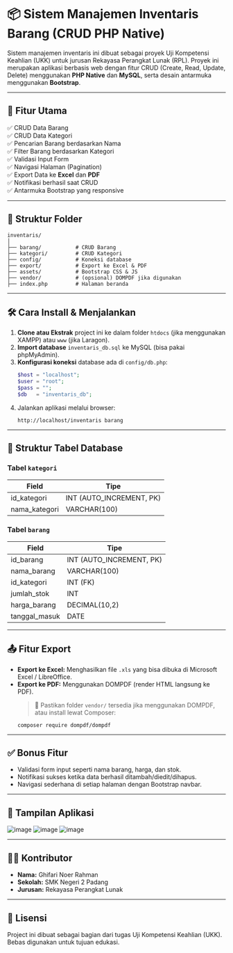 
# 📦 Sistem Manajemen Inventaris Barang (CRUD PHP Native)

Sistem manajemen inventaris ini dibuat sebagai proyek Uji Kompetensi Keahlian (UKK) untuk jurusan Rekayasa Perangkat Lunak (RPL). Proyek ini merupakan aplikasi berbasis web dengan fitur CRUD (Create, Read, Update, Delete) menggunakan **PHP Native** dan **MySQL**, serta desain antarmuka menggunakan **Bootstrap**.

---

## 📁 Fitur Utama

✅ CRUD Data Barang  
✅ CRUD Data Kategori  
✅ Pencarian Barang berdasarkan Nama  
✅ Filter Barang berdasarkan Kategori  
✅ Validasi Input Form  
✅ Navigasi Halaman (Pagination)  
✅ Export Data ke **Excel** dan **PDF**  
✅ Notifikasi berhasil saat CRUD  
✅ Antarmuka Bootstrap yang responsive

---

## 📂 Struktur Folder

```
inventaris/
│
├── barang/           # CRUD Barang
├── kategori/         # CRUD Kategori
├── config/           # Koneksi database
├── export/           # Export ke Excel & PDF
├── assets/           # Bootstrap CSS & JS
├── vendor/           # (opsional) DOMPDF jika digunakan
├── index.php         # Halaman beranda
```

---

## 🛠️ Cara Install & Menjalankan

1. **Clone atau Ekstrak** project ini ke dalam folder `htdocs` (jika menggunakan XAMPP) atau `www` (jika Laragon).
2. **Import database** `inventaris_db.sql` ke MySQL (bisa pakai phpMyAdmin).
3. **Konfigurasi koneksi** database ada di `config/db.php`:
   ```php
   $host = "localhost";
   $user = "root";
   $pass = "";
   $db   = "inventaris_db";
   ```
4. Jalankan aplikasi melalui browser:
   ```
   http://localhost/inventaris barang
   ```

---

## 💾 Struktur Tabel Database

### Tabel `kategori`

| Field         | Tipe          |
|---------------|---------------|
| id_kategori   | INT (AUTO_INCREMENT, PK) |
| nama_kategori | VARCHAR(100)  |

### Tabel `barang`

| Field         | Tipe           |
|---------------|----------------|
| id_barang     | INT (AUTO_INCREMENT, PK) |
| nama_barang   | VARCHAR(100)   |
| id_kategori   | INT (FK)       |
| jumlah_stok   | INT            |
| harga_barang  | DECIMAL(10,2)  |
| tanggal_masuk | DATE           |

---

## 📤 Fitur Export

- **Export ke Excel:** Menghasilkan file `.xls` yang bisa dibuka di Microsoft Excel / LibreOffice.
- **Export ke PDF:** Menggunakan DOMPDF (render HTML langsung ke PDF).
  > 📌 Pastikan folder `vendor/` tersedia jika menggunakan DOMPDF, atau install lewat Composer:
  ```
  composer require dompdf/dompdf
  ```

---

## ✅ Bonus Fitur

- Validasi form input seperti nama barang, harga, dan stok.
- Notifikasi sukses ketika data berhasil ditambah/diedit/dihapus.
- Navigasi sederhana di setiap halaman dengan Bootstrap navbar.

---

## 📸 Tampilan Aplikasi

![image](https://github.com/user-attachments/assets/a547216a-54f5-4ab2-b562-3c440737deee)
![image](https://github.com/user-attachments/assets/17082fe2-c642-46c5-be6e-e0f75fc377e5)
![image](https://github.com/user-attachments/assets/954f32a0-5b60-4348-8ec8-a440ad8b7892)

---

## 🙋‍♂️ Kontributor

- **Nama:** Ghifari Noer Rahman
- **Sekolah:** SMK Negeri 2 Padang
- **Jurusan:** Rekayasa Perangkat Lunak

---

## 📜 Lisensi

Project ini dibuat sebagai bagian dari tugas Uji Kompetensi Keahlian (UKK). Bebas digunakan untuk tujuan edukasi.
